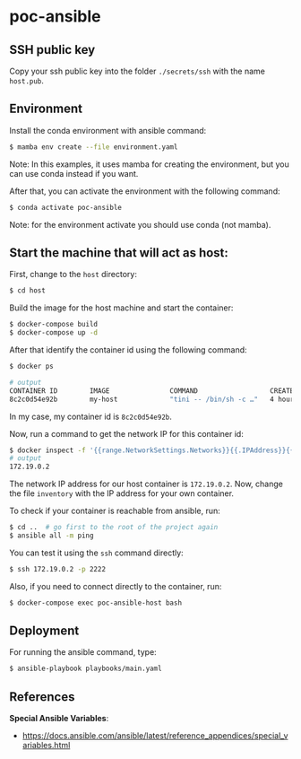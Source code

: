 # poc-ansible

## SSH public key

Copy your ssh public key into the folder `./secrets/ssh` with the name
`host.pub`.

## Environment

Install the conda environment with ansible command:

```sh
$ mamba env create --file environment.yaml
```

Note: In this examples, it uses mamba for creating the environment,
but you can use conda instead if you want.

After that, you can activate the environment with the following command:

```sh
$ conda activate poc-ansible
```

Note: for the environment activate you should use conda (not mamba).

## Start the machine that will act as host:

First, change to the `host` directory:

```sh
$ cd host
```

Build the image for the host machine and start the container:

```sh
$ docker-compose build
$ docker-compose up -d
```

After that identify the container id using the following command:

```sh
$ docker ps

# output
CONTAINER ID        IMAGE               COMMAND                  CREATED             STATUS              PORTS                                      NAMES
8c2c0d54e92b        my-host             "tini -- /bin/sh -c …"   4 hours ago         Up About a minute   0.0.0.0:9999->9999/tcp                     pocansible_my-host_1
```

In my case, my container id is `8c2c0d54e92b`.

Now, run a command to get the network IP for this container id:

```sh
$ docker inspect -f '{{range.NetworkSettings.Networks}}{{.IPAddress}}{{end}}' 8c2c0d54e92b
# output
172.19.0.2
```

The network IP address for our host container is `172.19.0.2`. Now, change the file 
`inventory` with the IP address for your own container.


To check if your container is reachable from ansible, run: 

```sh
$ cd ..  # go first to the root of the project again
$ ansible all -m ping
```

You can test it using the `ssh` command directly:

```sh
$ ssh 172.19.0.2 -p 2222
```

Also, if you need to connect directly to the container, run:

```sh
$ docker-compose exec poc-ansible-host bash
```

## Deployment

For running the ansible command, type:

```sh
$ ansible-playbook playbooks/main.yaml
```


## References

**Special Ansible Variables**:

* https://docs.ansible.com/ansible/latest/reference_appendices/special_variables.html
